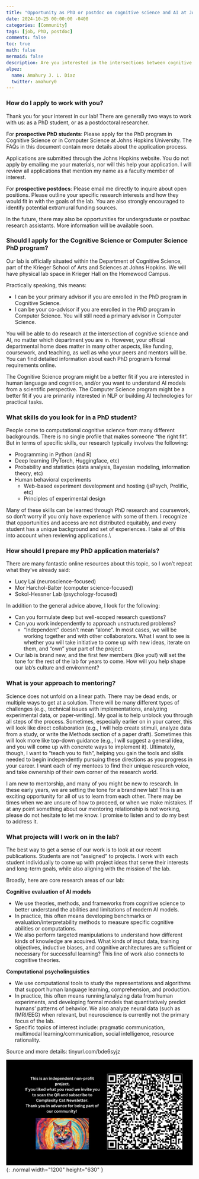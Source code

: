 ```yaml
---
title: "Opportunity as PhD or postdoc on cognitive science and AI at Johns Hopkins University"
date: 2024-10-25 00:00:00 -0400
categories: [Community]
tags: [job, PhD, postdoc]
comments: false
toc: true
math: false
mermaid: false
description: Are you interested in the intersections between cognitive science and artificial intelligence? Johns Hopkins university has available positions as PhD and postdoc.
alpez:
  name: Amahury J. L. Diaz
  twitter: amahury0
---
```

### How do I apply to work with you?
Thank you for your interest in our lab! There are generally two ways to work with us: as a PhD student, or as a postdoctoral researcher.

For **prospective PhD students**: Please apply for the PhD program in Cognitive Science or in Computer Science at Johns Hopkins University. The FAQs in this document contain more details about the application process.

Applications are submitted through the Johns Hopkins website. You do not apply by emailing me your materials, nor will this help your application. I will review all applications that mention my name as a faculty member of interest.

For **prospective postdocs**: Please email me directly to inquire about open positions. Please outline your specific research interests and how they would fit in with the goals of the lab. You are also strongly encouraged to identify potential extramural funding sources.

In the future, there may also be opportunities for undergraduate or postbac research assistants. More information will be available soon.

### Should I apply for the Cognitive Science or Computer Science PhD program?
Our lab is officially situated within the Department of Cognitive Science, part of the Krieger School of Arts and Sciences at Johns Hopkins. We will have physical lab space in Krieger Hall on the Homewood Campus.

Practically speaking, this means:
- I can be your primary advisor if you are enrolled in the PhD program in Cognitive Science.
- I can be your co-advisor if you are enrolled in the PhD program in Computer Science. You will still need a primary advisor in Computer Science.

You will be able to do research at the intersection of cognitive science and AI, no matter which department you are in. However, your official departmental home does matter in many other aspects, like funding, coursework, and teaching, as well as who your peers and mentors will be. You can find detailed information about each PhD program’s formal requirements online.

The Cognitive Science program might be a better fit if you are interested in human language and cognition, and/or you want to understand AI models from a scientific perspective. The Computer Science program might be a better fit if you are primarily interested in NLP or building AI technologies for practical tasks.

###  What skills do you look for in a PhD student?
People come to computational cognitive science from many different backgrounds. There is no single profile that makes someone “the right fit”. But in terms of specific skills, our research typically involves the following:
- Programming in Python (and R)
- Deep learning (PyTorch, Huggingface, etc)
- Probability and statistics (data analysis, Bayesian modeling, information theory, etc)
- Human behavioral experiments
   - Web-based experiment development and hosting (jsPsych, Prolific, etc)
   - Principles of experimental design

Many of these skills can be learned through PhD research and coursework, so don’t worry if you only have experience with some of them. I recognize that opportunities and access are not distributed equitably, and every student has a unique background and set of experiences. I take all of this into account when reviewing applications.\

### How should I prepare my PhD application materials?
There are many fantastic online resources about this topic, so I won’t repeat what they’ve already said:
- Lucy Lai (neuroscience-focused)
- Mor Harchol-Balter (computer science-focused)
- Sokol-Hessner Lab (psychology-focused)

In addition to the general advice above, I look for the following:
- Can you formulate deep but well-scoped research questions?
- Can you work independently to approach unstructured problems?
   - “Independent” doesn’t mean “alone”. In most cases, we will be working together and with other collaborators. What I want to see is whether you will take initiative to come up with new ideas, iterate on them, and “own” your part of the project.
- Our lab is brand new, and the first few members (like you!) will set the tone for the rest of the lab for years to come. How will you help shape our lab’s culture and environment?

### What is your approach to mentoring?
Science does not unfold on a linear path. There may be dead ends, or multiple ways to get at a solution. There will be many different types of challenges (e.g., technical issues with implementations, analyzing experimental data, or paper-writing). My goal is to help unblock you through all steps of the process. Sometimes, especially earlier on in your career, this will look like direct collaboration (e.g., I will help create stimuli, analyze data from a study, or write the Methods section of a paper draft). Sometimes this will look more like top-down guidance (e.g., I will suggest a general idea, and you will come up with concrete ways to implement it). Ultimately, though, I want to “teach you to fish”, helping you gain the tools and skills needed to begin independently pursuing these directions as you progress in your career. I want each of my mentees to find their unique research voice, and take ownership of their own corner of the research world.

I am new to mentorship, and many of you might be new to research. In these early years, we are setting the tone for a brand new lab! This is an exciting opportunity for all of us to learn from each other. There may be times when we are unsure of how to proceed, or when we make mistakes. If at any point something about our mentoring relationship is not working, please do not hesitate to let me know. I promise to listen and to do my best to address it.

### What projects will I work on in the lab?
The best way to get a sense of our work is to look at our recent publications. Students are not “assigned” to projects. I work with each student individually to come up with project ideas that serve their interests and long-term goals, while also aligning with the mission of the lab.

Broadly, here are core research areas of our lab:

**Cognitive evaluation of AI models**
- We use theories, methods, and frameworks from cognitive science to better understand the abilities and limitations of modern AI models.
- In practice, this often means developing benchmarks or evaluation/interpretability methods to measure specific cognitive abilities or computations.
- We also perform targeted manipulations to understand how different kinds of knowledge are acquired. What kinds of input data, training objectives, inductive biases, and cognitive architectures are sufficient or necessary for successful learning? This line of work also connects to cognitive theories.

**Computational psycholinguistics**
- We use computational tools to study the representations and algorithms that support human language learning, comprehension, and production.
- In practice, this often means running/analyzing data from human experiments, and developing formal models that quantitatively predict humans’ patterns of behavior. We also analyze neural data (such as fMRI/EEG) when relevant, but neuroscience is currently not the primary focus of the lab.
- Specific topics of interest include: pragmatic communication, multimodal learning/communication, social intelligence, resource rationality.

Source and more details: tinyurl.com/bde6syjz

![Desktop View](/assets/img/fix/complexity-cat-newsletter.png){: .normal width="1200" height="630" }
